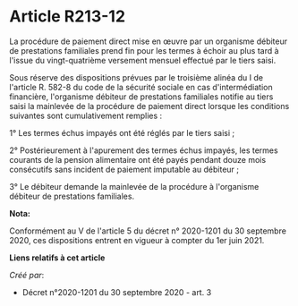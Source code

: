 # Article R213-12

La procédure de paiement direct mise en œuvre par un organisme débiteur de prestations familiales prend fin pour les termes à
échoir au plus tard à l'issue du vingt-quatrième versement mensuel effectué par le tiers saisi.

Sous réserve des dispositions prévues par le troisième alinéa du I de l'article R. 582-8 du code de la sécurité sociale en
cas d'intermédiation financière, l'organisme débiteur de prestations familiales notifie au tiers saisi la mainlevée de la
procédure de paiement direct lorsque les conditions suivantes sont cumulativement remplies :

1° Les termes échus impayés ont été réglés par le tiers saisi ;

2° Postérieurement à l'apurement des termes échus impayés, les termes courants de la pension alimentaire ont été payés
pendant douze mois consécutifs sans incident de paiement imputable au débiteur ;

3° Le débiteur demande la mainlevée de la procédure à l'organisme débiteur de prestations familiales.

**Nota:**

Conformément au V de l'article 5 du décret n° 2020-1201 du 30 septembre 2020, ces dispositions entrent en vigueur à compter
du 1er juin 2021.

**Liens relatifs à cet article**

_Créé par_:

  - Décret n°2020-1201 du 30 septembre 2020 - art. 3
